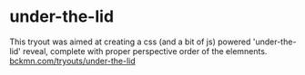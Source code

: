 under-the-lid
===

This tryout was aimed at creating a css (and a bit of js) powered 'under-the-lid' reveal, 
complete with proper perspective order of the elemnents.
[bckmn.com/tryouts/under-the-lid](http://bckmn.com/tryouts/under-the-lid)